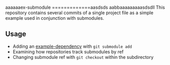 aaaaaaex-submodule
=============aasdsds
aabbaaaaaaaaasdsdll
This repository contains several commits of a single project file as a simple example used in conjunction with submodules.

## Usage

* Adding an [example-dependency](https://github.com/githubtraining/example-dependency) with `git submodule add`
* Examining how repositories track submodules by ref
* Changing submodule ref with `git checkout` within the subdirectory